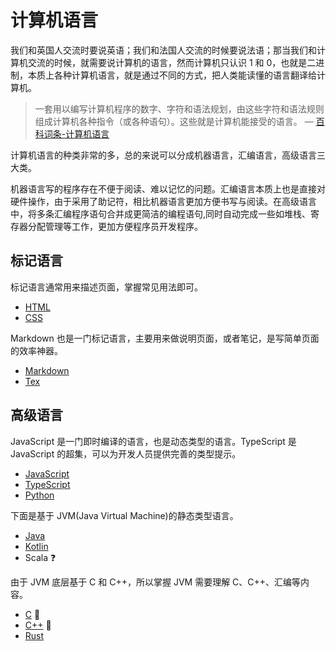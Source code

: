 # 计算机语言

我们和英国人交流时要说英语；我们和法国人交流的时候要说法语；那当我们和计算机交流的时候，就需要说计算机的语言，然而计算机只认识 1 和 0，也就是二进制，本质上各种计算机语言，就是通过不同的方式，把人类能读懂的语言翻译给计算机。

> 一套用以编写计算机程序的数字、字符和语法规划，由这些字符和语法规则组成计算机各种指令（或各种语句）。这些就是计算机能接受的语言。 — [百科词条-计算机语言](https://baike.baidu.com/item/计算机语言/4456504?ivk_sa=1026860b)

计算机语言的种类非常的多，总的来说可以分成机器语言，汇编语言，高级语言三大类。

机器语言写的程序存在不便于阅读、难以记忆的问题。汇编语言本质上也是直接对硬件操作，由于采用了助记符，相比机器语言更加方便书写与阅读。在高级语言中，将多条汇编程序语句合并成更简洁的编程语句,同时自动完成一些如堆栈、寄存器分配管理等工作，更加方便程序员开发程序。

## 标记语言

标记语言通常用来描述页面，掌握常见用法即可。

- [HTML](./marked-lang/html/README.md)
- [CSS](./marked-lang/css/README.md)

Markdown 也是一门标记语言，主要用来做说明页面，或者笔记，是写简单页面的效率神器。

- [Markdown](./marked-lang/markdown/README.md)
- [Tex](marked-lang/tex/README.md)

## 高级语言

JavaScript 是一门即时编译的语言，也是动态类型的语言。TypeScript 是 JavaScript 的超集，可以为开发人员提供完善的类型提示。

- [JavaScript](./javascript/README.md)
- [TypeScript](./typescript/README.md)
- [Python](./python/README.md)

下面是基于 JVM(Java Virtual Machine)的静态类型语言。

- [Java](./java/README.md)
- [Kotlin](./kotlin/README.md)
- Scala :question:

由于 JVM 底层基于 C 和 C++，所以掌握 JVM 需要理解 C、C++、汇编等内容。

- [C](c-lang/README.md) :construction:
- [C++](cpp/README.md) :construction:
- [Rust](./Rust/README.md)
